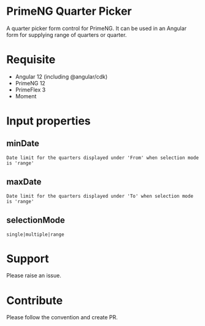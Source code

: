 # PrimeNG Quarter Picker

A  quarter picker form control for PrimeNG.
It can be used in an Angular form for supplying range of quarters or quarter.

# Requisite
- Angular 12 (including @angular/cdk)
- PrimeNG 12
- PrimeFlex 3
- Moment


# Input properties
## minDate
    Date limit for the quarters displayed under 'From' when selection mode is 'range'

## maxDate
    Date limit for the quarters displayed under 'To' when selection mode is 'range'

## selectionMode
    single|multiple|range

# Support
Please raise an issue.

# Contribute
Please follow the convention and create PR.
